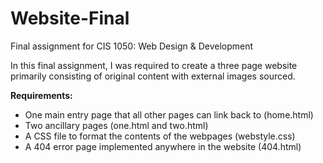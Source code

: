 # Website-Final
Final assignment for CIS 1050: Web Design &amp; Development

In this final assignment, I was required to create a three page website primarily consisting of original content with external images sourced.

<b>Requirements:</b>
- One main entry page that all other pages can link back to (home.html)
- Two ancillary pages (one.html and two.html)  
- A CSS file to format the contents of the webpages (webstyle.css)
- A 404 error page implemented anywhere in the website (404.html)
